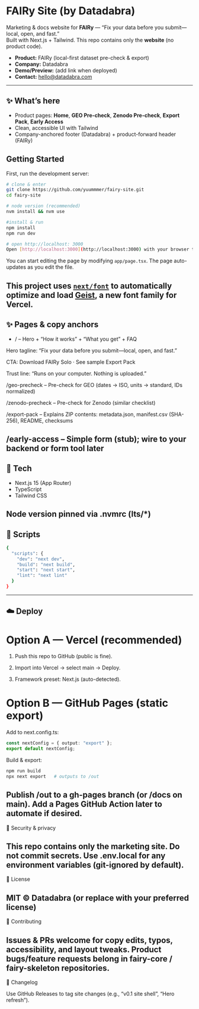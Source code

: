 # FAIRy Site (by Datadabra)

Marketing & docs website for **FAIRy** — “Fix your data before you submit—local, open, and fast.”  
Built with Next.js + Tailwind. This repo contains only the **website** (no product code).

- **Product:** FAIRy (local-first dataset pre-check & export)
- **Company:** Datadabra  
- **Demo/Preview:** (add link when deployed)
- **Contact:** hello@datadabra.com

---

## ✨ What’s here

- Product pages: **Home**, **GEO Pre-check**, **Zenodo Pre-check**, **Export Pack**, **Early Access**
- Clean, accessible UI with Tailwind
- Company-anchored footer (Datadabra) + product-forward header (FAIRy)

## Getting Started

First, run the development server:

```bash
# clone & enter
git clone https://github.com/yuummmer/fairy-site.git
cd fairy-site

# node version (recommended)
nvm install && nvm use

#install & run
npm install
npm run dev

# open http://localhost: 3000
Open [http://localhost:3000](http://localhost:3000) with your browser to see the result.
```
You can start editing the page by modifying `app/page.tsx`. The page auto-updates as you edit the file.

This project uses [`next/font`](https://nextjs.org/docs/app/building-your-application/optimizing/fonts) to automatically optimize and load [Geist](https://vercel.com/font), a new font family for Vercel.
---

## ✨ Pages & copy anchors

- / – Hero + “How it works” + “What you get” + FAQ

Hero tagline: “Fix your data before you submit—local, open, and fast.”

CTA: Download FAIRy Solo · See sample Export Pack

Trust line: “Runs on your computer. Nothing is uploaded.”

/geo-precheck – Pre-check for GEO (dates → ISO, units → standard, IDs normalized)

/zenodo-precheck – Pre-check for Zenodo (similar checklist)

/export-pack – Explains ZIP contents: metadata.json, manifest.csv (SHA-256), README, checksums

/early-access – Simple form (stub); wire to your backend or form tool later
---
## 🧰 Tech

- Next.js 15 (App Router)
- TypeScript
- Tailwind CSS

Node version pinned via .nvmrc (lts/*)
---

## 🧪 Scripts
```bash
{
  "scripts": {
    "dev": "next dev",
    "build": "next build",
    "start": "next start",
    "lint": "next lint"
  }
}
```
---
## ☁️ Deploy
# Option A — Vercel (recommended)

1. Push this repo to GitHub (public is fine).

2. Import into Vercel → select main → Deploy.

3. Framework preset: Next.js (auto-detected).

# Option B — GitHub Pages (static export)


Add to next.config.ts:
```ts
const nextConfig = { output: "export" };
export default nextConfig;
```

Build & export:
```bash
npm run build
npx next export   # outputs to /out
```

Publish /out to a gh-pages branch (or /docs on main).
Add a Pages GitHub Action later to automate if desired.
---

🔐 Security & privacy

This repo contains only the marketing site. Do not commit secrets.
Use .env.local for any environment variables (git-ignored by default).
---

📄 License

MIT © Datadabra (or replace with your preferred license)
---

🤝 Contributing

Issues & PRs welcome for copy edits, typos, accessibility, and layout tweaks.
Product bugs/feature requests belong in fairy-core / fairy-skeleton repositories.
---

🧾 Changelog

Use GitHub Releases to tag site changes (e.g., “v0.1 site shell”, “Hero refresh”).